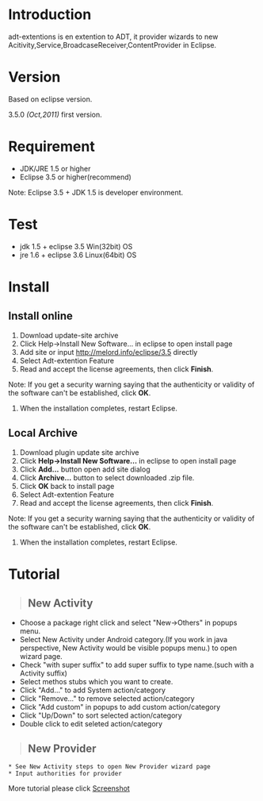 
# Introduction #

adt-extentions is en extention to ADT, it provider wizards to new Acitivity,Service,BroadcaseReceiver,ContentProvider in Eclipse.

# Version #
Based on eclipse version.

3.5.0 _(Oct,2011)_ first version.

# Requirement #

  * JDK/JRE 1.5 or higher
  * Eclipse 3.5 or higher(recommend)

Note: Eclipse 3.5 + JDK 1.5 is developer environment.

# Test #

  * jdk 1.5 + eclipse 3.5 Win(32bit) OS
  * jre 1.6 + eclipse 3.6 Linux(64bit) OS


# Install #

## Install online ##
  1. Download update-site archive
  1. Click Help->Install New Software... in eclipse to open install page
  1. Add site or input http://melord.info/eclipse/3.5 directly
  1. Select Adt-extention Feature
  1. Read and accept the license agreements, then click **Finish**.

Note: If you get a security warning saying that the authenticity or validity of the software can't be established, click **OK**.
  1. When the installation completes, restart Eclipse.

## Local Archive ##
  1. Download plugin update site archive
  1. Click **Help->Install New Software...** in eclipse to open install page
  1. Click **Add...** button open add site dialog
  1. Click **Archive...** button to select downloaded .zip file.
  1. Click **OK** back to install page
  1. Select Adt-extention Feature
  1. Read and accept the license agreements, then click **Finish**.

Note: If you get a security warning saying that the authenticity or validity of the software can't be established, click **OK**.
  1. When the installation completes, restart Eclipse.

# Tutorial #
> ## New Activity ##
  * Choose a package right click and select "New->Others" in popups menu.
  * Select New Activity under Android category.(If you work in java perspective, New Activity would be visible popups menu.) to open wizard page.
  * Check "with super suffix" to add super suffix to type name.(such with a Activity suffix)
  * Select methos stubs which you want to create.
  * Click "Add..." to add System action/category
  * Click "Remove..." to remove selected action/category
  * Click "Add custom" in popups to add custom action/category
  * Click "Up/Down" to sort selected action/category
  * Double click to edit seleted action/category
> ## New Provider ##
    * See New Activity steps to open New Provider wizard page
    * Input authorities for provider

More tutorial please click [Screenshot](Screenshot.md)